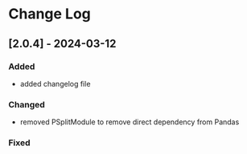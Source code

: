 # Change Log


## [2.0.4] - 2024-03-12

### Added
- added changelog file

### Changed
- removed PSplitModule to remove direct dependency from Pandas

### Fixed
